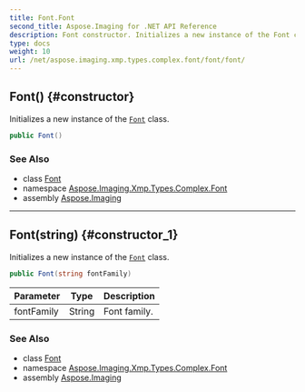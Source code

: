 ```yaml
---
title: Font.Font
second_title: Aspose.Imaging for .NET API Reference
description: Font constructor. Initializes a new instance of the Font class
type: docs
weight: 10
url: /net/aspose.imaging.xmp.types.complex.font/font/font/
---
```

## Font() {#constructor}

Initializes a new instance of the [`Font`](../) class.

```csharp
public Font()
```

### See Also

* class [Font](../)
* namespace [Aspose.Imaging.Xmp.Types.Complex.Font](../../font/)
* assembly [Aspose.Imaging](../../../)

---

## Font(string) {#constructor_1}

Initializes a new instance of the [`Font`](../) class.

```csharp
public Font(string fontFamily)
```

| Parameter | Type | Description |
| --- | --- | --- |
| fontFamily | String | Font family. |

### See Also

* class [Font](../)
* namespace [Aspose.Imaging.Xmp.Types.Complex.Font](../../font/)
* assembly [Aspose.Imaging](../../../)


